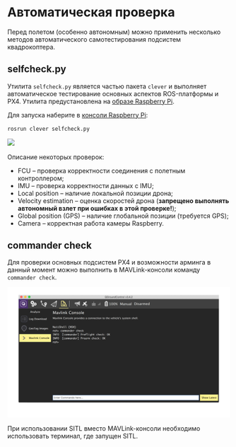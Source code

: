 # Автоматическая проверка

Перед полетом (особенно автономным) можно применить несколько методов автоматического самотестирования подсистем квадрокоптера.

## <span>selfcheck</span>.py

Утилита `selfcheck.py` является частью пакета `clever` и выполняет автоматическое тестирование основных аспектов ROS-платформы и PX4. Утилита предустановлена на [образе Raspberry Pi](microsd_images.md).

Для запуска наберите в [консоли Raspberry Pi](ssh.md):

```bash
rosrun clever selfcheck.py
```

<img src="../assets/selfcheck.png">

Описание некоторых проверок:

* FCU – проверка корректности соединения с полетным контроллером;
* IMU – проверка корректности данных с IMU;
* Local position – наличие локальной позиции дрона;
* Velocity estimation – оценка скоростей дрона (**запрещено выполнять автономный взлет при ошибках в этой проверке!**);
* Global position (GPS) – наличие глобальной позиции (требуется GPS);
* Camera – корректная работа камеры Raspberry.

## commander check

Для проверки основных подсистем PX4 и возможности арминга в данный момент можно выполнить в MAVLink-консоли команду `commander check`.

<img src="../assets/commander-check.png">

При использовании SITL вместо MAVLink-консоли необходимо использовать терминал, где запущен SITL.
